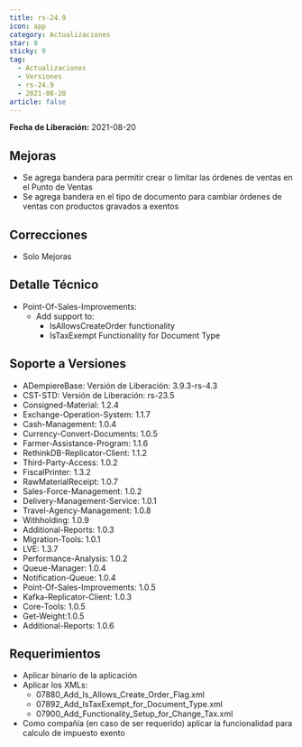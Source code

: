 ```yaml
---
title: rs-24.9
icon: app
category: Actualizaciones
star: 9
sticky: 9
tag:
  - Actualizaciones
  - Versiones
  - rs-24.9
  - 2021-08-20
article: false
---
```


**Fecha de Liberación:** 2021-08-20

## Mejoras

- Se agrega bandera para permitir crear o limitar las órdenes de ventas en el Punto de Ventas
- Se agrega bandera en el tipo de documento para cambiar órdenes de ventas con productos gravados a exentos

## Correcciones

- Solo Mejoras

## Detalle Técnico

- Point-Of-Sales-Improvements: 
  - Add support to:
    - IsAllowsCreateOrder functionality
    - IsTaxExempt Functionality for Document Type

## Soporte a Versiones

- ADempiereBase: Versión de Liberación: 3.9.3-rs-4.3
- CST-STD: Versión de Liberación: rs-23.5
- Consigned-Material: 1.2.4
- Exchange-Operation-System: 1.1.7
- Cash-Management: 1.0.4
- Currency-Convert-Documents: 1.0.5
- Farmer-Assistance-Program: 1.1.6
- RethinkDB-Replicator-Client: 1.1.2
- Third-Party-Access: 1.0.2
- FiscalPrinter: 1.3.2
- RawMaterialReceipt: 1.0.7
- Sales-Force-Management: 1.0.2
- Delivery-Management-Service: 1.0.1
- Travel-Agency-Management: 1.0.8
- Withholding: 1.0.9
- Additional-Reports: 1.0.3
- Migration-Tools: 1.0.1
- LVE: 1.3.7
- Performance-Analysis: 1.0.2
- Queue-Manager: 1.0.4
- Notification-Queue: 1.0.4
- Point-Of-Sales-Improvements: 1.0.5
- Kafka-Replicator-Client: 1.0.3
- Core-Tools: 1.0.5
- Get-Weight:1.0.5
- Additional-Reports: 1.0.6

## Requerimientos

- Aplicar binario de la aplicación
- Aplicar los XMLs:
  - 07880_Add_Is_Allows_Create_Order_Flag.xml
  - 07892_Add_IsTaxExempt_for_Document_Type.xml
  - 07900_Add_Functionality_Setup_for_Change_Tax.xml
- Como compañía (en caso de ser requerido) aplicar la funcionalidad para calculo de impuesto exento 

